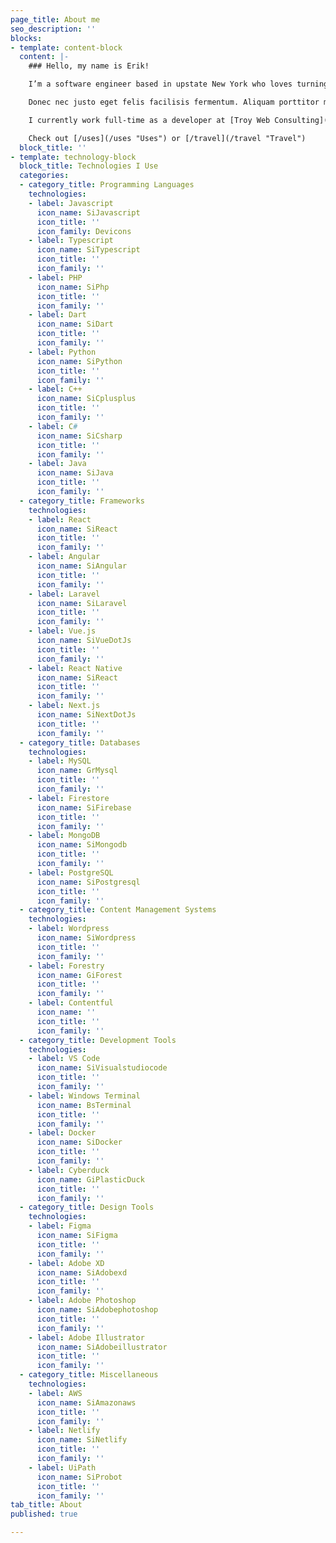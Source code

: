 ```yaml
---
page_title: About me
seo_description: ''
blocks:
- template: content-block
  content: |-
    ### Hello, my name is Erik!

    I’m a software engineer based in upstate New York who loves turning ideas into code. Lorem ipsum dolor sit amet, consectetuer adipiscing elit. Donec odio. Quisque volutpat mattis eros. Nullam malesuada erat ut turpis. Suspendisse urna nibh, viverra non, semper suscipit, posuere a, pede.

    Donec nec justo eget felis facilisis fermentum. Aliquam porttitor mauris sit amet orci. Aenean dignissim pellentesque felis.

    I currently work full-time as a developer at [Troy Web Consulting](https://troyweb.com "Troy Web Consulting") in Troy, NY.

    Check out [/uses](/uses "Uses") or [/travel](/travel "Travel")
  block_title: ''
- template: technology-block
  block_title: Technologies I Use
  categories:
  - category_title: Programming Languages
    technologies:
    - label: Javascript
      icon_name: SiJavascript
      icon_title: ''
      icon_family: Devicons
    - label: Typescript
      icon_name: SiTypescript
      icon_title: ''
      icon_family: ''
    - label: PHP
      icon_name: SiPhp
      icon_title: ''
      icon_family: ''
    - label: Dart
      icon_name: SiDart
      icon_title: ''
      icon_family: ''
    - label: Python
      icon_name: SiPython
      icon_title: ''
      icon_family: ''
    - label: C++
      icon_name: SiCplusplus
      icon_title: ''
      icon_family: ''
    - label: C#
      icon_name: SiCsharp
      icon_title: ''
      icon_family: ''
    - label: Java
      icon_name: SiJava
      icon_title: ''
      icon_family: ''
  - category_title: Frameworks
    technologies:
    - label: React
      icon_name: SiReact
      icon_title: ''
      icon_family: ''
    - label: Angular
      icon_name: SiAngular
      icon_title: ''
      icon_family: ''
    - label: Laravel
      icon_name: SiLaravel
      icon_title: ''
      icon_family: ''
    - label: Vue.js
      icon_name: SiVueDotJs
      icon_title: ''
      icon_family: ''
    - label: React Native
      icon_name: SiReact
      icon_title: ''
      icon_family: ''
    - label: Next.js
      icon_name: SiNextDotJs
      icon_title: ''
      icon_family: ''
  - category_title: Databases
    technologies:
    - label: MySQL
      icon_name: GrMysql
      icon_title: ''
      icon_family: ''
    - label: Firestore
      icon_name: SiFirebase
      icon_title: ''
      icon_family: ''
    - label: MongoDB
      icon_name: SiMongodb
      icon_title: ''
      icon_family: ''
    - label: PostgreSQL
      icon_name: SiPostgresql
      icon_title: ''
      icon_family: ''
  - category_title: Content Management Systems
    technologies:
    - label: Wordpress
      icon_name: SiWordpress
      icon_title: ''
      icon_family: ''
    - label: Forestry
      icon_name: GiForest
      icon_title: ''
      icon_family: ''
    - label: Contentful
      icon_name: ''
      icon_title: ''
      icon_family: ''
  - category_title: Development Tools
    technologies:
    - label: VS Code
      icon_name: SiVisualstudiocode
      icon_title: ''
      icon_family: ''
    - label: Windows Terminal
      icon_name: BsTerminal
      icon_title: ''
      icon_family: ''
    - label: Docker
      icon_name: SiDocker
      icon_title: ''
      icon_family: ''
    - label: Cyberduck
      icon_name: GiPlasticDuck
      icon_title: ''
      icon_family: ''
  - category_title: Design Tools
    technologies:
    - label: Figma
      icon_name: SiFigma
      icon_title: ''
      icon_family: ''
    - label: Adobe XD
      icon_name: SiAdobexd
      icon_title: ''
      icon_family: ''
    - label: Adobe Photoshop
      icon_name: SiAdobephotoshop
      icon_title: ''
      icon_family: ''
    - label: Adobe Illustrator
      icon_name: SiAdobeillustrator
      icon_title: ''
      icon_family: ''
  - category_title: Miscellaneous
    technologies:
    - label: AWS
      icon_name: SiAmazonaws
      icon_title: ''
      icon_family: ''
    - label: Netlify
      icon_name: SiNetlify
      icon_title: ''
      icon_family: ''
    - label: UiPath
      icon_name: SiProbot
      icon_title: ''
      icon_family: ''
tab_title: About
published: true

---
```

